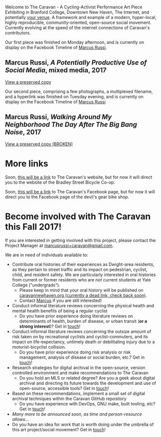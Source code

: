 Welcome to The Caravan - A Cycling-Activist Performance Art Piece Exhibiting in Branford College, Downtown New Haven, The Internet, and potentially [your venue](mailto:marcusrussi+caravan@gmail.com). A framework and example of a modern, hyper-local, highly reproducible, community-oriented, open-source social movement. Currently evolving at the speed of the internet connections of Caravan's contributors.

Our first piece was finished on Monday afternoon, and is currently on display on the Facebook Timeline of [Marcus Russi](https://www.facebook.com/marcus.russi).

## Marcus Russi, _A Potentially Productive Use of Social Media_, mixed media, 2017

[View a preserved copy](https://github.com/marcusrussi/caravan/blob/master/Marcus%20Russi%2C%20%22A%20Potentially%20Productive%20Use%20of%20Social%20Media%22%2C%202017%2C%20mixed%20media.pdf)

Our second piece, comprising a few photographs, a multiplexed filename, and a hyperlink was finished on Tuesday evening, and is currently on display on the Facebook Timeline of [Marcus Russi](https://www.facebook.com/marcus.russi)

## Marcus Russi, _Walking Around My Neighborhood The Day After The Big Bang Noise_, 2017

[View a preserved copy (BROKEN)](http://google.com)

# More links

Soon, [this will be a link](http://bsbc.co/) to The Caravan's website, but for now it will direct you to the website of the Bradley Street Bicycle Co-op.

Soon, [this will be a link](https://www.facebook.com/thedevilsgear/) to The Caravan's Facebook page, but for now it will direct you to the Facebook page of the devil's gear bike shop.

# Become involved with The Caravan this Fall 2017!

If you are interested in getting involved with this project, please contact the Project Manager at [marcusrussi+caravan@gmail.com](mailto:marcusrussi+caravan@gmail.com).

We are in need of individuals available to:

- Contribute oral histories of their experiences as Dwight-area residents, as they pertain to street traffic and its impact on pedestrian, cyclist, child, and resident safety. We are particularly interested in oral histories from current or former residents who are _not_ current students at Yale College ("undergrads").
    - Please keep in mind that your oral history will be published on [caravannewhaven.org (currently a dead link, check back soon)](https://caravannewhaven.org).
    - Contact [Marcus](mailto:marcusrussi+caravan@gmail.com) if you are still interested!
- Conduct informal literature reviews concerning the physical health and mental health benefits of being a regular cyclist
    - Do you have prior experience doing literature reviews on determinants of health, burden of disease, or urban transit (__or a strong interest__)? Get in [touch](mailto:marcusrussi+caravan@gmail.com)!
- Conduct informal literature reviews concerning the outsize amount of risk taken on by recreational cyclists and cyclist-commuters, and its impact on life-expectancy, untimely death or debilitating injury due to a motorist-bicyclist collision.
    - Do you have prior experience doing risk analysis or risk management, analysis of disease or social burden, etc.? Get in [touch](mailto:marcusrussi+caravan@gmail.com)!
- Research strategies for digital archival in the open-source, version controlled environment and make recommendations to The Caravan
    - Do you hold an MLS or related degree? Are you a geek about digital archival and directing its future towards the development and use of open-source, accessible tools? Get in [touch](mailto:marcusrussi+caravan@gmail.com)!
- Based on these recommendations, implement a small set of digital archival techniques within the Caravan GitHub repository
    - Do you have experience with DevOps, GNU make, built tooling, etc? Get in [touch](mailto:marcusrussi+caravan@gmail.com)!
- _Many more to be announced soon, as time and person-resource allows..._
- Do you have an idea for work that is worth doing under the umbrella of this art project/social movement? Get in [touch](mailto:marcusrussi+caravan@gmail.com)!
